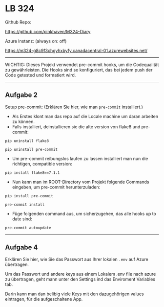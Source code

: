 # LB 324


Github Repo:

https://github.com/pinkhaven/M324-Diary


Azure Instanz: (always on: off)

https://m324-g8c9f3chgyhxbyfy.canadacentral-01.azurewebsites.net/

---

WICHTIG: Dieses Projekt verwendet pre-commit hooks, um die Codequalität zu gewährleisten. Die Hooks sind so konfiguriert, das bei jedem push der Code getested und formatiert wird.

---

## Aufgabe 2
Setup pre-commit:
(Erklären Sie hier, wie man `pre-commit` installiert.)

- Als Erstes klont man das repo auf die Locale machine um daran arbeiten zu können.
- Falls installiert, deinstallieren sie die alte version von flake8 und pre-commit:

`pip uninstall flake8`

`pip uninstall pre-commit`

- Um pre-commit reibungslos laufen zu lassen installiert man nun die richtigen, compatible version:

`pip install flake8==7.1.1`

- Nun kann man im ROOT-Directory vom Projekt folgende Commands eingeben, um pre-commit herunterzuladen:

`pip install pre-commit`

`pre-commit install`

- Füge folgenden command aus, um sicherzugehen, das alle hooks up to date sind:

`pre-commit autoupdate`

---


## Aufgabe 4

Erklären Sie hier, wie Sie das Passwort aus Ihrer lokalen `.env` auf Azure übertragen.

Um das Passwort und andere keys aus einem Lokalem .env file nach azure zu übertragen, geht mann unter den Settings ind das Enviroment Variables tab.

Darin kann man dan belibig viele Keys mit den dazugehörigen values eintragen, für die aufgeschaltene App.
